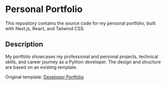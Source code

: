 # Personal Portfolio

This repository contains the source code for my personal portfolio, built with Next.js, React, and Tailwind CSS.

## Description

My portfolio showcases my professional and personal projects, technical skills, and career journey as a Python developer. The design and structure are based on an existing template.

Original template: [Developer Portfolio](https://www.devportfoliotemplates.com/)